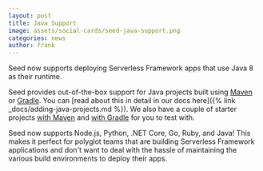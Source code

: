 ```yaml
---
layout: post
title: Java Support
image: assets/social-cards/seed-java-support.png
categories: news
author: frank
---
```


Seed now supports deploying Serverless Framework apps that use Java 8 as their runtime.

Seed provides out-of-the-box support for Java projects built using [Maven](https://maven.apache.org/what-is-maven.html) or [Gradle](https://gradle.org). You can [read about this in detail in our docs here]({% link _docs/adding-java-projects.md %}). We also have a couple of starter projects [with Maven](https://github.com/fwang/serverless-java-maven-starter) and [with Gradle](https://github.com/fwang/serverless-java-gradle-starter) for you to test with.

Seed now supports Node.js, Python, .NET Core, Go, Ruby, and Java! This makes it perfect for polyglot teams that are building Serverless Framework applications and don't want to deal with the hassle of maintaining the various build environments to deploy their apps.


